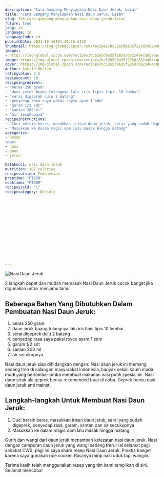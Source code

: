 ```yaml
---
description: "Cara Gampang Menyiapkan Nasi Daun Jeruk, Lezat"
title: "Cara Gampang Menyiapkan Nasi Daun Jeruk, Lezat"
slug: 316-cara-gampang-menyiapkan-nasi-daun-jeruk-lezat
future: true
lang: id
language: id
languageCode: id
publishDate: 2021-10-16T04:30:15.613Z 
thumbnail: https://img-global.cpcdn.com/recipes/bc5265d9a35f285d/682x484cq65/nasi-daun-jeruk-foto-resep-utama.webp
images:
- https://img-global.cpcdn.com/recipes/bc5265d9a35f285d/682x484cq65/nasi-daun-jeruk-foto-resep-utama.webp
image: https://img-global.cpcdn.com/recipes/bc5265d9a35f285d/682x484cq65/nasi-daun-jeruk-foto-resep-utama.webp
cover: https://img-global.cpcdn.com/recipes/bc5265d9a35f285d/682x484cq65/nasi-daun-jeruk-foto-resep-utama.webp
author: Austin Obrien
ratingvalue: 3.5
reviewcount: 10
recipeingredient:
- "beras 250 gram"
- "daun jeruk buang tulangnya lalu iris tipis tipis 10 lembar"
- "serai digeprek dulu 2 batang"
- "penyedap rasa saya pakai royco ayam 1 sdm"
- "garam 1/2 sdt"
- "santan 200 ml"
- "air secukupnya"
recipeinstructions:
- "Cuci bersih beras, masukkan irisan daun jeruk, serai yang sudah digeprek, penyedap rasa, garam, santan dan air secukupnya"
- "Masukkan ke dalam magic com lalu masak hingga matang"
categories:
- Resep
tags:
- nasi
- daun
- jeruk

katakunci: nasi daun jeruk 
nutrition: 107 calories
recipecuisine: Indonesian
preptime: "PT25M"
cooktime: "PT38M"
recipeyield: "1"
recipecategory: Dessert


     
    
    
    
    
    
    
    
    
    
    
      
    
---
```



![Nasi Daun Jeruk](https://img-global.cpcdn.com/recipes/bc5265d9a35f285d/682x484cq65/nasi-daun-jeruk-foto-resep-utama.webp)

2 langkah cepat dan mudah memasak  Nasi Daun Jeruk cocok banget jika digunakan untuk menjamu tamu

<!--inarticleads1-->

## Beberapa Bahan Yang Dibutuhkan Dalam Pembuatan Nasi Daun Jeruk:

1. beras 250 gram
1. daun jeruk buang tulangnya lalu iris tipis tipis 10 lembar
1. serai digeprek dulu 2 batang
1. penyedap rasa saya pakai royco ayam 1 sdm
1. garam 1/2 sdt
1. santan 200 ml
1. air secukupnya

Nasi daun jeruk siap dihidangkan dengan. Nasi daun jeruk ini memang sedang tren di kalangan masyarakat Indonesia, banyak sekali kaum muda mudi yang berlomba-lomba membuat makanan nasi putih spesial ini. Nasi daun jeruk ala geprek bensu rekomended buat di coba. Geprek bensu nasi daun jeruk anti mainst. 

<!--inarticleads2-->

## Langkah-langkah Untuk Membuat Nasi Daun Jeruk:

1. Cuci bersih beras, masukkan irisan daun jeruk, serai yang sudah digeprek, penyedap rasa, garam, santan dan air secukupnya
1. Masukkan ke dalam magic com lalu masak hingga matang


Gurih dan wangi dari daun jeruk menambah kelezatan nasi daun jeruk. Nasi dengan campuran daun jeruk yang wangi sedang tren. Hai selamat pagi sahabat CWS, pagi ini saya share resep Nasi Daun Jeruk. Praktis banget karena saya gunakan rice cooker. Rasanya mirip nasi uduk tapi wangiiii. 

Terima kasih telah menggunakan resep yang tim kami tampilkan di sini. Selamat mencoba!
